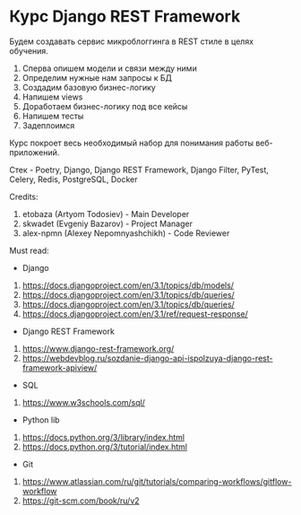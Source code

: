# Курс Django REST Framework

Будем создавать сервис микроблоггинга в REST стиле в целях обучения.

1. Сперва опишем модели и связи между ними
1. Определим нужные нам запросы к БД
1. Создадим базовую бизнес-логику
1. Напишем views
1. Доработаем бизнес-логику под все кейсы
1. Напишем тесты
1. Задеплоимся

Курс покроет весь необходимый набор для понимания работы веб-приложений.


Стек - Poetry, Django, Django REST Framework, Django Filter, PyTest, Celery, Redis, PostgreSQL, Docker

Credits:
1. etobaza (Artyom Todosiev) - Main Developer
1. skwadet (Evgeniy Bazarov) - Project Manager
1. alex-npmn (Alexey Nepomnyashchikh) - Code Reviewer

Must read:
- Django
1. https://docs.djangoproject.com/en/3.1/topics/db/models/
1. https://docs.djangoproject.com/en/3.1/topics/db/queries/
1. https://docs.djangoproject.com/en/3.1/topics/db/queries/
1. https://docs.djangoproject.com/en/3.1/ref/request-response/

- Django REST Framework
1. https://www.django-rest-framework.org/
1. https://webdevblog.ru/sozdanie-django-api-ispolzuya-django-rest-framework-apiview/

- SQL
1. https://www.w3schools.com/sql/

- Python lib
1. https://docs.python.org/3/library/index.html
1. https://docs.python.org/3/tutorial/index.html

- Git
1. https://www.atlassian.com/ru/git/tutorials/comparing-workflows/gitflow-workflow
1. https://git-scm.com/book/ru/v2
